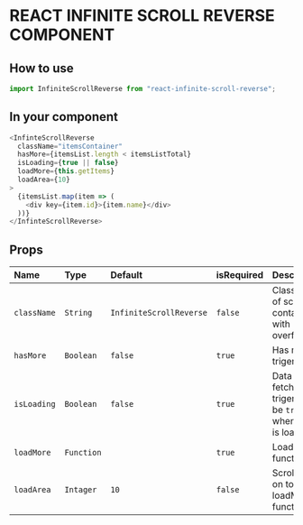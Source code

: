 # REACT INFINITE SCROLL REVERSE COMPONENT

## How to use

```js
import InfiniteScrollReverse from "react-infinite-scroll-reverse";
```

## In your component

```js
<InfinteScrollReverse
  className="itemsContainer"
  hasMore={itemsList.length < itemsListTotal}
  isLoading={true || false}
  loadMore={this.getItems}
  loadArea={10}
>
  {itemsList.map(item => (
    <div key={item.id}>{item.name}</div>
  ))}
</InfinteScrollReverse>
```

## Props

| Name        | Type       | Default                 | isRequired | Description                                               |
| :---------- | :--------- | :---------------------- | :--------- | :-------------------------------------------------------- |
| `className` | `String`   | `InfiniteScrollReverse` | `false`    | Class name of scroll container with overflow              |
| `hasMore`   | `Boolean`  | `false`                 | `true`     | Has more triger                                           |
| `isLoading` | `Boolean`  | `false`                 | `true`     | Data fetching triger, must be `true` when data is loading |
| `loadMore`  | `Function` |                         | `true`     | Load more function                                        |
| `loadArea`  | `Intager`  | `10`                    | `false`    | Scroll area on top. Run loadMore function                 |

